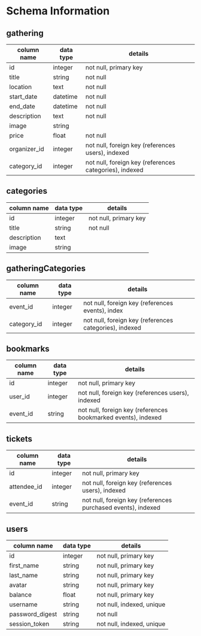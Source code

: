 # Schema Information

## gathering
column name | data type | details
------------|-----------|-----------------------
id          | integer   | not null, primary key
title       | string    | not null
location    | text      | not null
start_date  | datetime  | not null
end_date    | datetime  | not null
description | text      | not null
image       | string    |
price       | float     | not null
organizer_id| integer   | not null, foreign key (references users), indexed
category_id | integer   | not null, foreign key (references categories), indexed

## categories
column name | data type | details
------------|-----------|-----------------------
id          | integer   | not null, primary key
title       | string    | not null
description | text      |
image       | string    |

## gatheringCategories
column name | data type | details
------------|-----------|-----------------------
event_id    | integer   | not null, foreign key (references events), index
category_id | integer   | not null, foreign key (references categories), indexed


## bookmarks
column name | data type | details
------------|-----------|-----------------------
id          | integer   | not null, primary key
user_id     | integer   | not null, foreign key (references users), indexed
event_id    | string    | not null, foreign key (references bookmarked events), indexed

## tickets
column name | data type | details
------------|-----------|-----------------------
id          | integer   | not null, primary key
attendee_id | integer   | not null, foreign key (references users), indexed
event_id    | string    | not null, foreign key (references purchased events), indexed

## users
column name     | data type | details
----------------|-----------|-----------------------
id              | integer   | not null, primary key
first_name      | string    | not null, primary key
last_name       | string    | not null, primary key
avatar          | string    | not null, primary key
balance         | float     | not null, primary key
username        | string    | not null, indexed, unique
password_digest | string    | not null
session_token   | string    | not null, indexed, unique
